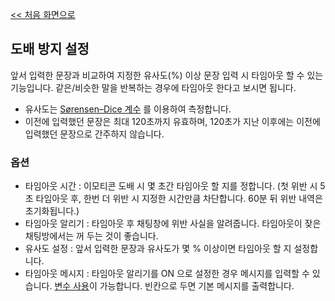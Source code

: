 [<< 처음 화면으로](../index.md)

## 도배 방지 설정
앞서 입력한 문장과 비교하여 지정한 유사도(%) 이상 문장 입력 시 타임아웃 할 수 있는 기능입니다. 같은/비슷한 말을 반복하는 경우에 타임아웃 한다고 보시면 됩니다.
* 유사도는 [Sørensen–Dice 계수](https://en.wikipedia.org/wiki/S%C3%B8rensen%E2%80%93Dice_coefficient) 를 이용하여 측정합니다.
* 이전에 입력했던 문장은 최대 120초까지 유효하며, 120초가 지난 이후에는 이전에 입력했던 문장으로 간주하지 않습니다.

### 옵션
* 타임아웃 시간 : 이모티콘 도배 시 몇 초간 타임아웃 할 지를 정합니다. (첫 위반 시 5초 타임아웃 후, 한번 더 위반 시 지정한 시간만큼 차단합니다. 60분 뒤 위반 내역은 초기화됩니다.)
* 타임아웃 알리기 : 타임아웃 후 채팅창에 위반 사실을 알려줍니다. 타임아웃이 잦은 채팅방에서는 꺼 두는 것이 좋습니다.
* 유사도 설정 : 앞서 입력한 문장과 유사도가 몇 % 이상이면 타임아웃 할 지 설정합니다.
* 타임아웃 메시지 : 타임아웃 알리기를 ON 으로 설정한 경우 메시지를 입력할 수 있습니다. [변수 사용](../variables.md)이 가능합니다. 빈칸으로 두면 기본 메시지를 출력합니다.
